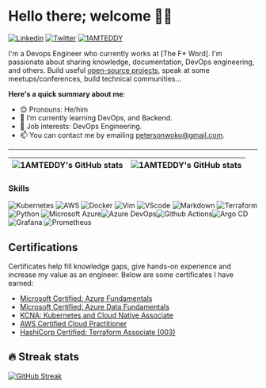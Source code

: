 # Hello there; welcome 👋🏾

[![Linkedin](https://img.shields.io/badge/-petersonwoko-blue?style=for-the-badge&logo=Linkedin&logoColor=white&link=https://www.linkedin.com/in/peterson-nwoko)](https://www.linkedin.com/in/peterson-nwoko-0291521b5) 
[![Twitter](https://img.shields.io/badge/-@TheNovember_man-1ca0f1?style=for-the-badge&logo=twitter&logoColor=white&link=https://twitter.com/TheNovember_man)](https://twitter.com/TheNovember_man)
[<img src="https://komarev.com/ghpvc/?username=tannaye&label=Profile%20views&color=0e75b6&style=flat" alt="1AMTEDDY" />](https://github.com/1AMTEDDY/1AMTEDDY)


I'm a Devops Engineer who currently works at [The F* Word]. I'm passionate about sharing knowledge, documentation, DevOps engineering, and others. Build useful [open-source projects](https://github.com/1AMTEDDY), speak at some meetups/conferences, build technical communities...

**Here's a quick summary about me**:

- 😊 Pronouns: He/him
- 🌱 I’m currently learning DevOps, and Backend.
- 💼 Job interests: DevOps Engineering.
- 📫 You can contact me by emailing petersonwoko@gmail.com.
---

| <img align="center" src="https://github-readme-stats.vercel.app/api?username=1AMTEDDY&show_icons=true&include_all_commits=true&hide_border=true" alt="1AMTEDDY's GitHub stats" /> | <img align="center" src="https://github-readme-stats.vercel.app/api/top-langs/?username=1AMTEDDY&langs_count=8&layout=compact&hide_border=true" alt="1AMTEDDY's GitHub stats" /> |
| ------------- | ------------- |

### Skills
![Kubernetes](https://img.shields.io/badge/kubernetes-326ce5.svg?&style=for-the-badge&logo=kubernetes&logoColor=white) ![AWS](https://img.shields.io/badge/AWS-FF9900?style=for-the-badge&logo=amazonaws&logoColor=white) ![Docker](https://img.shields.io/badge/Docker-2CA5E0?style=for-the-badge&logo=docker&logoColor=white) ![Vim](https://img.shields.io/badge/VIM-%2311AB00.svg?&style=for-the-badge&logo=vim&logoColor=white) ![VScode](https://img.shields.io/badge/VSCode-0078D4?style=for-the-badge&logo=visual%20studio%20code&logoColor=white) ![Markdown](https://img.shields.io/badge/Markdown-000000?style=for-the-badge&logo=markdown&logoColor=white) ![Terraform](https://img.shields.io/badge/Terraform-7B42BC?style=for-the-badge&logo=terraform) ![Python](https://img.shields.io/badge/Python-3776AB?style=for-the-badge&logo=python&logoColor=white) ![Microsoft Azure](https://img.shields.io/badge/Microsoft%20Azure-0078D4?style=for-the-badge&logo=microsoft%20azure&logoColor=white)![Azure DevOps](https://img.shields.io/badge/Azure%20DevOps-0078D7?style=for-the-badge&logo=azure%20devops&logoColor=white)![Github Actions](https://img.shields.io/badge/GitHub%20Actions-2088FF?style=for-the-badge&logo=githubactions&logoColor=white)![Argo CD](https://img.shields.io/badge/Argo-EF7B4D?style=for-the-badge&logo=argo&logoColor=white) ![Grafana](https://img.shields.io/badge/Grafana-F46800?style=for-the-badge&logo=grafana&logoColor=white) ![Prometheus](https://img.shields.io/badge/Prometheus-E6522C?style=for-the-badge&logo=prometheus&logoColor=white)

## Certifications
Certificates help fill knowledge gaps, give hands-on experience and increase my value as an engineer. Below are some certificates I have earned:

- [Microsoft Certified: Azure Fundamentals](https://www.credly.com/badges/09030a41-9b91-4785-b324-ce0a988be160/public_url)
- [Microsoft Certified: Azure Data Fundamentals](https://www.credly.com/badges/412fbe3b-4cc0-432e-bef5-c167b2e8ae75/public_url)
- [KCNA: Kubernetes and Cloud Native Associate](https://www.credly.com/badges/bd00fe62-8f90-4600-84a5-6a80ac57ab57/public_url)
- [AWS Certified Cloud Practitioner](https://www.credly.com/badges/d945f8ce-b694-4b53-890d-55bbdf1b8810/public_url)
- [HashiCorp Certified: Terraform Associate (003)](https://www.credly.com/badges/8e93a1fa-6cce-431d-8a46-3ef97f496de4/public_url)

## 🔥 Streak stats
[![GitHub Streak](http://github-readme-streak-stats.herokuapp.com?user=1AMTEDDY&theme=cobalt)](https://git.io/streak-stats)
<br>



